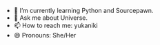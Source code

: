- 🌱 I’m currently learning Python and Sourcepawn.
- 💬 Ask me about Universe.
- 📫 How to reach me: yukaniki
- 😄 Pronouns: She/Her
